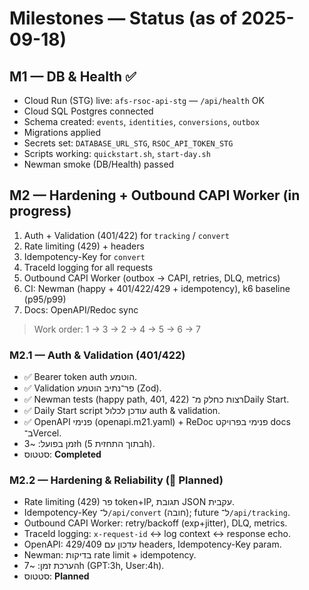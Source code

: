 # Milestones — Status (as of 2025-09-18)

## M1 — DB & Health ✅
- Cloud Run (STG) live: `afs-rsoc-api-stg` — `/api/health` OK
- Cloud SQL Postgres connected
- Schema created: `events`, `identities`, `conversions`, `outbox`
- Migrations applied
- Secrets set: `DATABASE_URL_STG`, `RSOC_API_TOKEN_STG`
- Scripts working: `quickstart.sh`, `start-day.sh`
- Newman smoke (DB/Health) passed

## M2 — Hardening + Outbound CAPI Worker (in progress)
1. Auth + Validation (401/422) for `tracking` / `convert`
2. Rate limiting (429) + headers
3. Idempotency-Key for `convert`
4. TraceId logging for all requests
5. Outbound CAPI Worker (outbox → CAPI, retries, DLQ, metrics)
6. CI: Newman (happy + 401/422/429 + idempotency), k6 baseline (p95/p99)
7. Docs: OpenAPI/Redoc sync

> Work order: 1 → 3 → 2 → 4 → 5 → 6 → 7

### M2.1 — Auth & Validation (401/422)
- ✅ Bearer token auth הוטמע.
- ✅ Validation פר־נתיב הוטמע (Zod).
- ✅ Newman tests (happy path, 401, 422) רצות כחלק מ־Daily Start.
- ✅ Daily Start script עודכן לכלול auth & validation.
- ✅ OpenAPI פנימי (openapi.m21.yaml) + ReDoc פנימי בפרויקט docs ב־Vercel.
- זמן בפועל: ~3h (בתוך התחזית 5h).
- סטטוס: **Completed**

### M2.2 — Hardening & Reliability (🚧 Planned)
- Rate limiting (429) פר token+IP, תגובת JSON עקבית.
- Idempotency-Key ל־`/api/convert` (חובה); future ל־`/api/tracking`.
- Outbound CAPI Worker: retry/backoff (exp+jitter), DLQ, metrics.
- TraceId logging: `x-request-id` ↔ log context ↔ response echo.
- OpenAPI: עדכון עם 429/409 headers, Idempotency-Key param.
- Newman: בדיקות rate limit + idempotency.
- הערכת זמן: ~7h (GPT:3h, User:4h).
- סטטוס: **Planned**
